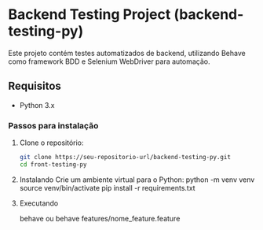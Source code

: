 # Backend Testing Project (backend-testing-py)

Este projeto contém testes automatizados de backend, utilizando Behave como framework BDD e Selenium WebDriver para automação.

## Requisitos

- Python 3.x


### Passos para instalação

1. Clone o repositório:

   ```bash
   git clone https://seu-repositorio-url/backend-testing-py.git
   cd front-testing-py
   
2. Instalando
   Crie um ambiente virtual para o Python:
        python -m venv venv
        source venv/bin/activate 
   pip install -r requirements.txt

3. Executando

    behave
    ou
    behave features/nome_feature.feature


